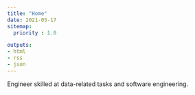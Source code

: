 ```yaml
---
title: "Home"
date: 2021-05-17
sitemap:
  priority : 1.0

outputs:
- html
- rss
- json
---
```

Engineer skilled at data-related tasks and software engineering.
